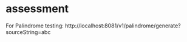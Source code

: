 # assessment

For Palindrome testing: http://localhost:8081/v1/palindrome/generate?sourceString=abc
